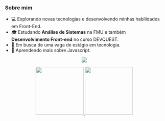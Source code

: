 


<h3>&nbsp;Sobre mim </h3>

- 💻 Explorando novas tecnologias e desenvolvendo minhas habilidades em Front-End.
- 🎓 Estudando **Análise de Sistemas** na FMU e também **Desenvolvimento Front-end** no curso DEVQUEST. 
- 💼 Em busca de uma vaga de estágio em tecnologia.
- 🌱 Aprendendo mais sobre Javascript.

<p align="center">
  <a href="https://skillicons.dev">
    <img src="https://skillicons.dev/icons?i=html,css,js,git,github,py" />
  </a>
</p>

<p align="center"> 
  <a href="https://github.com/TalitaSalless">
  <img height="150em" src="https://github-readme-stats.vercel.app/api?username=TalitaSalless&show_icons=true&theme=dracula&include_all_commits=true&count_private=true"/>
  <img height="150em" src="https://github-readme-stats.vercel.app/api/top-langs/?username=TalitaSalless&layout=compact&langs_count=6&theme=dracula"/>
</p>


